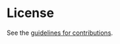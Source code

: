 # License

See the
[guidelines for contributions](https://github.com/OkutaniDaichi0106/moq-transfork/blob/main/CONTRIBUTING.md).
